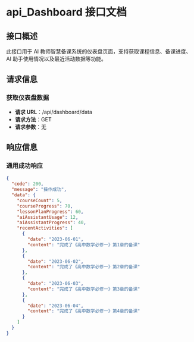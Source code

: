 # api_Dashboard 接口文档

## 接口概述
此接口用于 AI 教师智慧备课系统的仪表盘页面，支持获取课程信息、备课进度、AI 助手使用情况以及最近活动数据等功能。

## 请求信息

### 获取仪表盘数据
- **请求 URL**：/api/dashboard/data
- **请求方法**：GET
- **请求参数**：无

## 响应信息
### 通用成功响应
```json
{
  "code": 200,
  "message": "操作成功",
  "data": {
    "courseCount": 5,
    "courseProgress": 70,
    "lessonPlanProgress": 60,
    "aiAssistantUsage": 12,
    "aiAssistantProgress": 40,
    "recentActivities": [
      {
        "date": "2023-06-01",
        "content": "完成了《高中数学必修一》第1章的备课"
      },
      {
        "date": "2023-06-02",
        "content": "完成了《高中数学必修一》第2章的备课"
      },
      {
        "date": "2023-06-03",
        "content": "完成了《高中数学必修一》第3章的备课"
      },
      {
        "date": "2023-06-04",
        "content": "完成了《高中数学必修一》第4章的备课"
      }
    ]
  }
}
```
